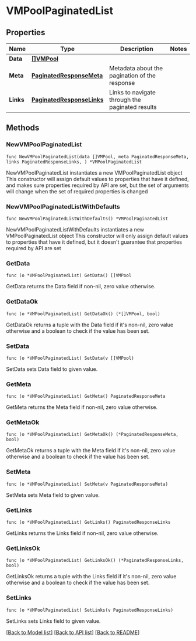 # VMPoolPaginatedList

## Properties

Name | Type | Description | Notes
------------ | ------------- | ------------- | -------------
**Data** | [**[]VMPool**](VMPool.md) |  | 
**Meta** | [**PaginatedResponseMeta**](PaginatedResponseMeta.md) | Metadata about the pagination of the response | 
**Links** | [**PaginatedResponseLinks**](PaginatedResponseLinks.md) | Links to navigate through the paginated results | 

## Methods

### NewVMPoolPaginatedList

`func NewVMPoolPaginatedList(data []VMPool, meta PaginatedResponseMeta, links PaginatedResponseLinks, ) *VMPoolPaginatedList`

NewVMPoolPaginatedList instantiates a new VMPoolPaginatedList object
This constructor will assign default values to properties that have it defined,
and makes sure properties required by API are set, but the set of arguments
will change when the set of required properties is changed

### NewVMPoolPaginatedListWithDefaults

`func NewVMPoolPaginatedListWithDefaults() *VMPoolPaginatedList`

NewVMPoolPaginatedListWithDefaults instantiates a new VMPoolPaginatedList object
This constructor will only assign default values to properties that have it defined,
but it doesn't guarantee that properties required by API are set

### GetData

`func (o *VMPoolPaginatedList) GetData() []VMPool`

GetData returns the Data field if non-nil, zero value otherwise.

### GetDataOk

`func (o *VMPoolPaginatedList) GetDataOk() (*[]VMPool, bool)`

GetDataOk returns a tuple with the Data field if it's non-nil, zero value otherwise
and a boolean to check if the value has been set.

### SetData

`func (o *VMPoolPaginatedList) SetData(v []VMPool)`

SetData sets Data field to given value.


### GetMeta

`func (o *VMPoolPaginatedList) GetMeta() PaginatedResponseMeta`

GetMeta returns the Meta field if non-nil, zero value otherwise.

### GetMetaOk

`func (o *VMPoolPaginatedList) GetMetaOk() (*PaginatedResponseMeta, bool)`

GetMetaOk returns a tuple with the Meta field if it's non-nil, zero value otherwise
and a boolean to check if the value has been set.

### SetMeta

`func (o *VMPoolPaginatedList) SetMeta(v PaginatedResponseMeta)`

SetMeta sets Meta field to given value.


### GetLinks

`func (o *VMPoolPaginatedList) GetLinks() PaginatedResponseLinks`

GetLinks returns the Links field if non-nil, zero value otherwise.

### GetLinksOk

`func (o *VMPoolPaginatedList) GetLinksOk() (*PaginatedResponseLinks, bool)`

GetLinksOk returns a tuple with the Links field if it's non-nil, zero value otherwise
and a boolean to check if the value has been set.

### SetLinks

`func (o *VMPoolPaginatedList) SetLinks(v PaginatedResponseLinks)`

SetLinks sets Links field to given value.



[[Back to Model list]](../README.md#documentation-for-models) [[Back to API list]](../README.md#documentation-for-api-endpoints) [[Back to README]](../README.md)


